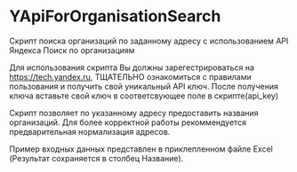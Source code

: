 # YApiForOrganisationSearch
Скрипт поиска организаций по заданному адресу с использованием API Яндекса Поиск по организациям

Для использования скрипта Вы должны зарегестрироваться на https://tech.yandex.ru, 
ТЩАТЕЛЬНО ознакомиться с правилами пользования и получить свой уникальный API ключ.
После получения ключа вставьте свой ключ в соответсвующее поле в скрипте(api_key)

Скрипт позволяет по указанному адресу предоставить названия организаций. Для более корректной работы рекоммендуется
предварительная нормализация адресов.

Пример входных данных представлен в приклепленном файле Excel (Результат сохраняется в столбец Название).
